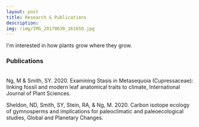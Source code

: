 ```yaml
---
layout: post
title: Research & Publications
description: 
img: /img/IMG_20170630_161650.jpg
---
```


I'm interested in how plants grow where they grow. 

<h3> Publications </h3>
<br>
Ng, M & Smith, SY. 2020. Examining Stasis in Metasequoia (Cupressaceae): linking fossil and modern leaf anatomical traits to climate, International Journal of Plant Sciences. 
	
Sheldon, ND, Smith, SY, Stein, RA, & Ng, M. 2020. Carbon isotope ecology of gymnosperms and implications for paleoclimatic and paleoecological studies, Global and Planetary Changes.


